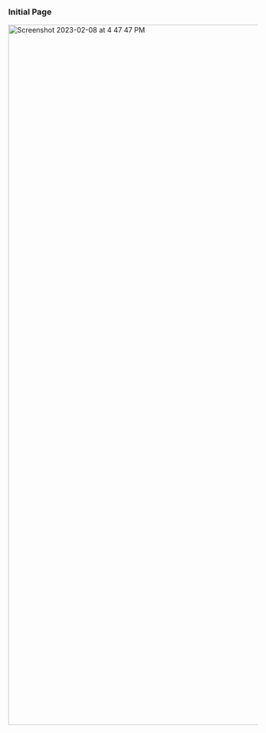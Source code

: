 ### Initial Page

<img width="1414" alt="Screenshot 2023-02-08 at 4 47 47 PM" src="https://user-images.githubusercontent.com/34391629/217515224-acbf39ec-9a57-456f-8c2e-935ef80c69c0.png">
